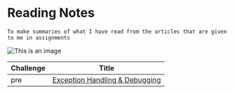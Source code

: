 # Reading Notes
```
To make summaries of what I have read from the articles that are given to me in assignments

```
![This is an image](https://yologadget.com/wp-content/uploads/2021/10/Custom-Software-Development.jpg)

Challenge | Title |
| ----------- | ----------- |
| pre | [Exception Handling & Debugging](array-reverse/README.md) |
